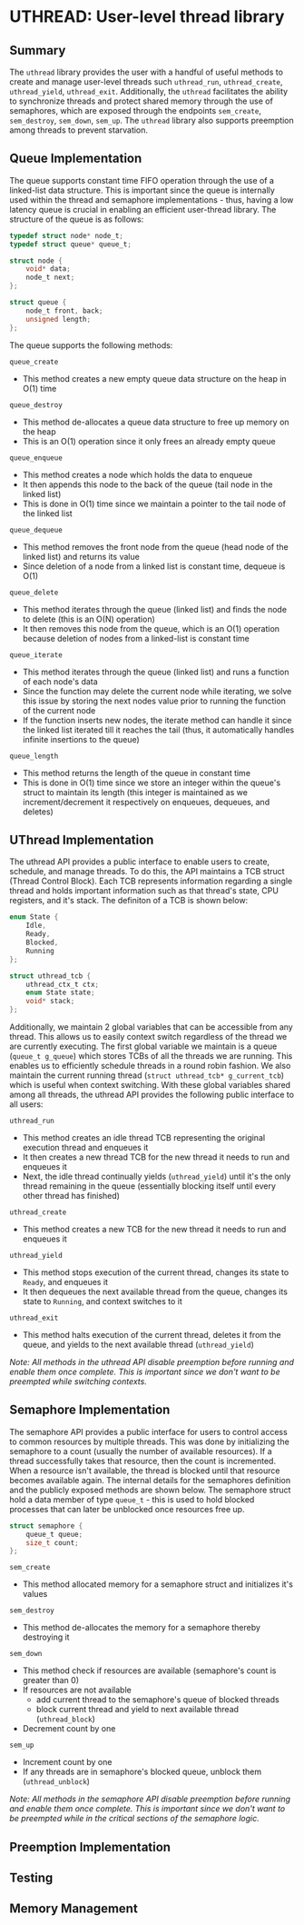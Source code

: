 # UTHREAD: User-level thread library

## Summary

The `uthread` library provides the user with a handful of useful methods to create and manage user-level threads such `uthread_run`, `uthread_create`, `uthread_yield`, `uthread_exit`. Additionally, the `uthread` facilitates the ability to synchronize threads and protect shared memory through the use of semaphores, which are exposed through the endpoints `sem_create`, `sem_destroy`, `sem_down`, `sem_up`. The `uthread` library also supports preemption among threads to prevent starvation.

## Queue Implementation

The queue supports constant time FIFO operation through the use of a linked-list data structure. This is important since the queue is internally used within the thread and semaphore implementations - thus, having a low latency queue is crucial in enabling an efficient user-thread library. The structure of the queue is as follows:

```c
typedef struct node* node_t;
typedef struct queue* queue_t;

struct node {
	void* data;
	node_t next;
};

struct queue {
	node_t front, back;
	unsigned length;
};
```

The queue supports the following methods:

`queue_create`

- This method creates a new empty queue data structure on the heap in O(1) time

`queue_destroy`

- This method de-allocates a queue data structure to free up memory on the heap
- This is an O(1) operation since it only frees an already empty queue

`queue_enqueue`

- This method creates a node which holds the data to enqueue
- It then appends this node to the back of the queue (tail node in the linked list)
- This is done in O(1) time since we maintain a pointer to the tail node of the linked list

`queue_dequeue`

- This method removes the front node from the queue (head node of the linked list) and returns its value
- Since deletion of a node from a linked list is constant time, dequeue is O(1)

`queue_delete`

- This method iterates through the queue (linked list) and finds the node to delete (this is an O(N) operation)
- It then removes this node from the queue, which is an O(1) operation because deletion of nodes from a linked-list is constant time

`queue_iterate`

- This method iterates through the queue (linked list) and runs a function of each node's data
- Since the function may delete the current node while iterating, we solve this issue by storing the next nodes value prior to running the function of the current node
- If the function inserts new nodes, the iterate method can handle it since the linked list iterated till it reaches the tail (thus, it automatically handles infinite insertions to the queue)

`queue_length`

- This method returns the length of the queue in constant time
- This is done in O(1) time since we store an integer within the queue's struct to maintain its length (this integer is maintained as we increment/decrement it respectively on enqueues, dequeues, and deletes)

## UThread Implementation

The uthread API provides a public interface to enable users to create, schedule, and manage threads. To do this, the API maintains a TCB struct (Thread Control Block). Each TCB represents information regarding a single thread and holds important information such as that thread's state, CPU registers, and it's stack. The definiton of a TCB is shown below:

```c
enum State {
	Idle,
	Ready,
	Blocked,
	Running
};

struct uthread_tcb {
	uthread_ctx_t ctx;
	enum State state;
	void* stack;
};
```

Additionally, we maintain 2 global variables that can be accessible from any thread. This allows us to easily context switch regardless of the thread we are currently executing. The first global variable we maintain is a queue (`queue_t g_queue`) which stores TCBs of all the threads we are running. This enables us to efficiently schedule threads in a round robin fashion. We also maintain the current running thread (`struct uthread_tcb* g_current_tcb`) which is useful when context switching. With these global variables shared among all threads, the uthread API provides the following public interface to all users:

`uthread_run`
- This method creates an idle thread TCB representing the original execution thread and enqueues it
- It then creates a new thread TCB for the new thread it needs to run and enqueues it
- Next, the idle thread continually yields (`uthread_yield`) until it's the only thread remaining in the queue (essentially blocking itself until every other thread has finished)

`uthread_create`
- This method creates a new TCB for the new thread it needs to run and enqueues it

`uthread_yield`
- This method stops execution of the current thread, changes its state to `Ready`, and enqueues it
- It then dequeues the next available thread from the queue, changes its state to `Running`, and context switches to it

`uthread_exit`
- This method halts execution of the current thread, deletes it from the queue, and yields to the next available thread (`uthread_yield`)

*Note: All methods in the uthread API disable preemption before running and enable them once complete. This is important since we don't want to be preempted while switching contexts.*

## Semaphore Implementation

The semaphore API provides a public interface for users to control access to common resources by multiple threads. This was done by initializing the semaphore to a count (usually the number of available resources). If a thread successfully takes that resource, then the count is incremented. When a resource isn't available, the thread is blocked until that resource becomes available again. The internal details for the semaphores definition and the publicly exposed methods are shown below. The semaphore struct hold a data member of type `queue_t` - this is used to hold blocked processes that can later be unblocked once resources free up.

```c
struct semaphore {
	queue_t queue;
	size_t count;
};
```

`sem_create`
- This method allocated memory for a semaphore struct and initializes it's values

`sem_destroy`
- This method de-allocates the memory for a semaphore thereby destroying it

`sem_down`
- This method check if resources are available (semaphore's count is greater than 0)
- If resources are not available
    - add current thread to the semaphore's queue of blocked threads
    - block current thread and yield to next available thread (`uthread_block`)
- Decrement count by one

`sem_up`
- Increment count by one
- If any threads are in semaphore's blocked queue, unblock them (`uthread_unblock`)

*Note: All methods in the semaphore API disable preemption before running and enable them once complete. This is important since we don't want to be preempted while in the critical sections of the semaphore logic.*

## Preemption Implementation


## Testing

## Memory Management

